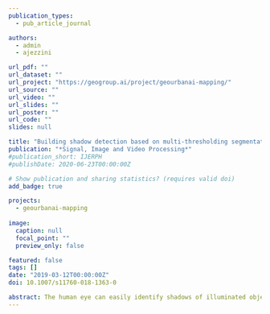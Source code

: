 ```yaml
---
publication_types:
  - pub_article_journal

authors:
  - admin
  - ajezzini

url_pdf: ""
url_dataset: ""
url_project: "https://geogroup.ai/project/geourbanai-mapping/"
url_source: ""
url_video: ""
url_slides: ""
url_poster: ""
url_code: ""
slides: null

title: "Building shadow detection based on multi-thresholding segmentation"
publication: "*Signal, Image and Video Processing*"
#publication_short: IJERPH
#publishDate: 2020-06-23T00:00:00Z

# Show publication and sharing statistics? (requires valid doi)
add_badge: true

projects:
  - geourbanai-mapping
  
image:
  caption: null
  focal_point: ""
  preview_only: false

featured: false
tags: []
date: "2019-03-12T00:00:00Z"
doi: 10.1007/s11760-018-1363-0

abstract: The human eye can easily identify shadows of illuminated objects. However, automatically detecting such shadows with the use of computer tools is a challenging research problem. In this paper, an approach toward successful building shadow detection based on multi-threshold image segmentation technique is introduced and analyzed. Accuracy assessment and computing time analyses conducted over seven study areas from two reference datasets show the high performance of our proposed approach in detecting real shadows with a 93.75% accuracy.
---
```

